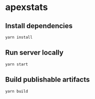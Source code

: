 # apexstats

## Install dependencies

    yarn install

## Run server locally

    yarn start

## Build publishable artifacts

    yarn build